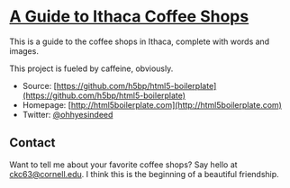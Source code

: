 # [A Guide to Ithaca Coffee Shops](http://html5boilerplate.com)

This is a guide to the coffee shops in Ithaca, complete with words and images. 

This project is fueled by caffeine, obviously.

* Source: [https://github.com/h5bp/html5-boilerplate](https://github.com/h5bp/html5-boilerplate)
* Homepage: [http://html5boilerplate.com](http://html5boilerplate.com)
* Twitter: [@ohhyesindeed](http://twitter.com/ohhyesindeed)

## Contact

Want to tell me about your favorite coffee shops? Say hello at [ckc63@cornell.edu](mailto:ckc63@cornell.edu). I think this is the beginning of a beautiful friendship.